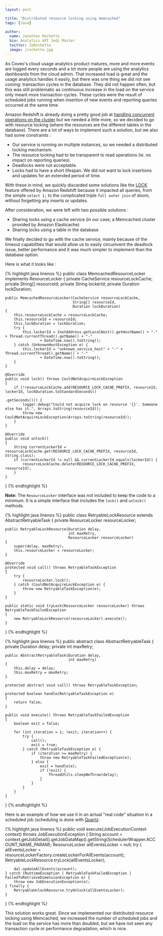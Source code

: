 ```yaml
---
layout: post

title: "Distributed resource locking using memcached"
tags: [Java]

author:
  name: Jonathan Rochette
  bio: Analytics API Jedi Master
  twitter: JoRochette
  image: jrochette.jpg
---
```



As Coveo's cloud usage analytics product matures, more and more events are logged every seconds and a lot more people are using the analytics dashboards from the cloud admin. That increased load is great and the usage analytics handles it easily, but there was one thing we did not see coming: transaction cycles in the database. They did not happen often, but this was still problematic as continuous increase in the load on the service only meant more transaction cycles. These cycles were the result of scheduled jobs running when insertion of new events and reporting queries occurred at the same time. 

<!-- more -->

Amazon Redshift is already doing a pretty good job at [handling concurrent operations on the cluster](http://docs.aws.amazon.com/redshift/latest/dg/c_Concurrent_writes.html) but we needed a little more, so we decided to go with resource locking (where the resources are the different tables in the database). There are a lot of ways to implement such a solution, but we also had some constraints :

- Our service is running on multiple instances, so we needed a distributed locking mechanism.
- The resource locking had to be transparent to read operations (ie. no impact on reporting queries).
- Deadlocks were not acceptable.
- Locks had to have a short lifespan. We did not want to lock insertions and updates for an extended period of time.


With these in mind, we quickly discarded some solutions like the [LOCK](http://docs.aws.amazon.com/redshift/latest/dg/r_LOCK.html) feature offered by Amazon Redshift because it impacted all queries, from the simple `select 1;` to the complicated triple `full outer join` of doom, without forgetting any inserts or updates.

After consideration, we were left with two possible solutions :

- Sharing locks using a cache service (in our case, a Memcached cluster provided by Amazon Elasticache)
- Sharing locks using a table in the database

We finally decided to go with the cache service, mainly because of the timeout capabilities that would allow us to easily circumvent the deadlock issue, better performance and it was much simpler to implement than the database option.

Here is what it looks like :

{% highlight java linenos %}
public class MemcachedResourceLocker implements ResourceLocker
{
    private CacheService resourceLockCache;
    private String[] resourceId;
    private String lockerId;
    private Duration lockDuration;

    public MemcachedResourceLocker(CacheService resourceLockCache,
                                   String[] resourceId,
                                   Duration lockDuration)
    {
        this.resourceLockCache = resourceLockCache;
        this.resourceId = resourceId;
        this.lockDuration = lockDuration;
        try {
            this.lockerId = InetAddress.getLocalHost().getHostName() + "-" + Thread.currentThread().getName() + "-"
                    + DateTime.now().toString();
        } catch (UnknownHostException e) {
            this.lockerId = "unknown_service_host" + "-" + Thread.currentThread().getName() + "-"
                    + DateTime.now().toString();
        }
    }

    @Override
    public void lock() throws CouldNotAcquireLockException
    {
        if (!resourceLockCache.add(RESOURCE_LOCK_CACHE_PREFIX, resourceId, lockerId, lockDuration.toStandardSeconds()
                                                                                                 .getSeconds())) {
            logger.debug("Could not acquire lock on resource '{}'. Someone else has it.", Arrays.toString(resourceId));
            throw new CouldNotAcquireLockException(Arrays.toString(resourceId));
        }
    }

    @Override
    public void unlock()
    {
        String currentLockerId = resourceLockCache.get(RESOURCE_LOCK_CACHE_PREFIX, resourceId, String.class);
        if (currentLockerId != null && currentLockerId.equals(lockerId)) {
            resourceLockCache.delete(RESOURCE_LOCK_CACHE_PREFIX, resourceId);
        }
    }
}
{% endhighlight %}

**Note:** The `ResourceLocker` interface was not included to keep the code to a minimum. It is a simple interface that includes the `lock()` and `unlock()` methods.

{% highlight java linenos %}
public class RetryableLockResource extends AbstractRetryableTask
{
    private ResourceLocker resourceLocker;

    public RetryableLockResource(Duration delay,
                                 int maxRetry,
                                 ResourceLocker resourceLocker)
    {
        super(delay, maxRetry);
        this.resourceLocker = resourceLocker;
    }

    @Override
    protected void call() throws RetryableTaskException
    {
        try {
            resourceLocker.lock();
        } catch (CouldNotAcquireLockException e) {
            throw new RetryableTaskException(e);
        }
    }

    public static void tryLock(ResourceLocker resourceLocker) throws RetryableTaskFailedException
    {
        new RetryableLockResource(resourceLocker).execute();
    }
}
{% endhighlight %}

{% highlight java linenos %}
public abstract class AbstractRetryableTask
{
    private Duration delay;
    private int maxRetry;

    public AbstractRetryableTask(Duration delay,
                                 int maxRetry)
    {
        this.delay = delay;
        this.maxRetry = maxRetry;
    }

    protected abstract void call() throws RetryableTaskException;

    protected boolean handle(RetryableTaskException e)
    {
        return false;
    }

    public void execute() throws RetryableTaskFailedException
    {
        boolean exit = false;

        for (int iteration = 1; !exit; iteration++) {
            try {
                call();
                exit = true;
            } catch (RetryableTaskException e) {
                if (iteration >= maxRetry) {
                    throw new RetryableTaskFailedException(e);
                } else {
                    exit = handle(e);
                    if (!exit) {
                        ThreadUtils.sleepNoThrow(delay);
                    }
                }
            }
        }
    }
}
{% endhighlight %}

Here is an example of how we use it in an actual "real code" situation in a scheduled job (scheduling is done with [Quartz](http://quartz-scheduler.org/):

{% highlight java linenos %}
public void execute(JobExecutionContext context) throws JobExecutionException
{
    String account = context.getJobDetail().getJobDataMap().getString(SchedulerWrapper.ACCOUNT_NAME_PARAM);
    ResourceLocker allEventsLocker = null;
    try {
        allEventsLocker = resourceLockerFactory.createLockerForAllEvents(account);
        RetryableLockResource.tryLock(allEventsLocker);

        dal.updateAllEvents(account);
    } catch (RuntimeException | RetryableTaskFailedException | FailedToRetrieveDimensionException e) {
        throw new JobExecutionException(e);
    } finally {
        RetryableUnlockResource.tryUnlock(allEventsLocker);
    }
}
{% endhighlight %}

This solution works great. Since we implemented our distributed resource locking using Memcached, we increased the number of scheduled jobs and the load on the service has more than doubled, but we have not seen any transaction cycle or performance degradation, which is nice.
